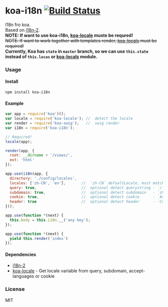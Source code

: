 # koa-i18n [![Build Status](https://travis-ci.org/koa-modules/koa-i18n.svg)](https://travis-ci.org/koa-modules/koa-i18n)

  I18n fro koa.    
  Based on [i18n-2][].   
  **NOTE: If want to use koa-i18n, [koa-locale][] muste be requred!**   
  ~~NOTE: If want to work together with templates render, [koa-locals][] must be required!~~   
  **Currently, Koa has `state` in `master` branch, so we can use `this.state` instead of `this.locas` or [koa-locals][] module.**


### Usage

#### Install

```
npm install koa-i18n
```

#### Example

```js
var app = require('koa')();
var locale = require('koa-locale'); //  detect the locale
var render = require('koa-swig');   //  swig render
var i18n = require('koa-i18n');

// Required! 
locale(app);

render(app, {
  root: __dirname + '/views/',
  ext: 'html'
});

app.use(i18n(app, {
  directory: './config/locales',
  locales: ['zh-CN', 'en'],       //  `zh-CN` defualtLocale, must match the locales to the filenames
  query: true,                    //  optional detect querystring - `/?lang=en-US`
  subdomain: true,                //  optional detect subdomain   - `zh-CN.koajs.com`
  cookie: true,                   //  optional detect cookie      - `Accept-Language: zh-CN,zh;q=0.5`
  header: true                    //  optional detect header      - `Cookie: lang=zh-TW`
}));

app.use(function *(next) {
  this.body = this.i18n.__('any key');
});

app.use(function *(next) {
  yield this.render('index')
});
```


#### Dependencies

* [i18n-2][]
* [koa-locale][] - Get locale variable from query, subdomain, accept-languages or cookie


### License

MIT


[i18n-2]: https://github.com/jeresig/i18n-node-2
[koa-locale]: https://github.com/koa-modules/koa-locale
[koa-locals]: https://github.com/koa-modules/koa-locals

